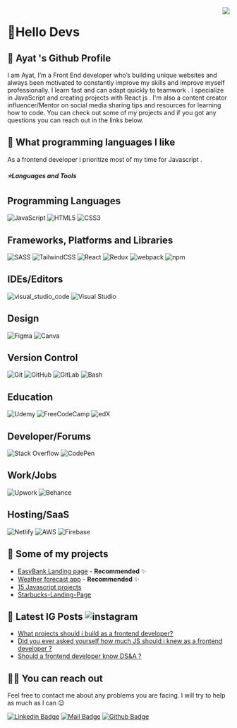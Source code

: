 <img align='right' src="https://github-readme-stats.vercel.app/api?username=ayat0110&show_icons=true&theme=dracula">

# 🚀Hello Devs

## 🍊 Ayat 's Github Profile
I am Ayat, I’m a Front End developer who’s building unique websites and always been motivated to constantly improve my skills and improve myself professionally. 
I learn fast and can adapt quickly to teamwork . I specialize in JavaScript and creating projects with React js .
I'm also a content creator influencer/Mentor on social media sharing tips and resources for learning how to code.
You can check out some of my projects and if you got any questions you can reach out in the links below.  

## 💫 What programming languages I like

As a frontend developer i prioritize most of my time for Javascript .
  
<h5>⭐️Languages and Tools</h5>

## Programming Languages
![JavaScript](https://img.shields.io/badge/-JavaScript-black?style=flat-square&logo=javascript) 
![HTML5](https://img.shields.io/badge/html5-%23E34F26.svg?style=for-the-badge&logo=html5&logoColor=white)
![CSS3](https://img.shields.io/badge/css3-%231572B6.svg?style=for-the-badge&logo=css3&logoColor=white)
## Frameworks, Platforms and Libraries
![SASS](https://img.shields.io/badge/SASS-hotpink.svg?style=for-the-badge&logo=SASS&logoColor=white)
![TailwindCSS](https://img.shields.io/badge/tailwindcss-%2338B2AC.svg?style=for-the-badge&logo=tailwind-css&logoColor=white)
![React](https://img.shields.io/badge/-React-black?style=flat-square&logo=react)
![Redux](https://img.shields.io/badge/-Redux-black?style=flat-square&logo=Redux) 
![webpack](https://badges.aleen42.com/src/webpack.svg)
![npm](https://badges.aleen42.com/src/npm.svg)
## IDEs/Editors
![visual_studio_code](https://badges.aleen42.com/src/visual_studio_code.svg)
![Visual Studio](https://img.shields.io/badge/VisualStudio-5C2D91.svg?style=for-the-badge&logo=visual-studio&logoColor=white)
## Design
![Figma](https://img.shields.io/badge/figma-%23F24E1E.svg?style=for-the-badge&logo=figma&logoColor=white)
![Canva](https://img.shields.io/badge/Canva-%2300C4CC.svg?style=for-the-badge&logo=Canva&logoColor=white)
## Version Control
![Git](https://img.shields.io/badge/-Git-black?style=flat-square&logo=git)
![GitHub](https://img.shields.io/badge/-GitHub-black?style=flat-square&logo=github)
![GitLab](https://img.shields.io/badge/-GitLab-black?style=flat-square&logo=gitlab)
![Bash](https://img.shields.io/badge/-Bash-black?style=flat-square&logo=gnu-bash)
## Education
![Udemy](https://img.shields.io/badge/Udemy-%23EA5252.svg?style=for-the-badge&logo=Udemy&logoColor=white)
![FreeCodeCamp](https://img.shields.io/badge/Freecodecamp-%23123.svg?&style=for-the-badge&logo=freecodecamp&logoColor=green)
![edX](https://img.shields.io/badge/edX-%2302262B.svg?style=for-the-badge&logo=edX&logoColor=white)
## Developer/Forums
![Stack Overflow](https://img.shields.io/badge/-Stackoverflow-FE7A16?style=for-the-badge&logo=stack-overflow&logoColor=white)
![CodePen](https://img.shields.io/badge/Codepen-000000?style=for-the-badge&logo=codepen&logoColor=white)
## Work/Jobs
![Upwork](https://img.shields.io/badge/UpWork-6FDA44?style=for-the-badge&logo=Upwork&logoColor=white)
![Behance](https://img.shields.io/badge/Behance-1769ff?style=for-the-badge&logo=behance&logoColor=white)
## Hosting/SaaS
![Netlify](https://img.shields.io/badge/netlify-%23000000.svg?style=for-the-badge&logo=netlify&logoColor=#00C7B7)
![AWS](https://img.shields.io/badge/AWS-%23FF9900.svg?style=for-the-badge&logo=amazon-aws&logoColor=white)
![Firebase](https://img.shields.io/badge/firebase-%23039BE5.svg?style=for-the-badge&logo=firebase)

## 🥳 Some of my projects

- [EasyBank Landing page](https://github.com/ayat0110/EasyBank-Landing-page) - **Recommended** ✨
- [Weather forecast app](https://github.com/ayat0110/Weather-forecast-app) - **Recommended** ✨
- [15 Javascript projects](https://github.com/ayat0110/15-JavaScript-Projects) 
- [Starbucks-Landing-Page](https://github.com/ayat0110/Starbucks-Landing-Page-) 

## 📃 Latest IG Posts ![instagram](https://badges.aleen42.com/src/instagram.svg) 

<!-- BLOG-POST-LIST:START -->
- [What projects should i build as a frontend developer? ](https://www.instagram.com/p/CSCG9qvjIeN/)
- [Did you ever asked yourself how much JS should i knew as a frontend developer ?](https://www.instagram.com/p/CRwEstCjVvf/)
- [Should a frontend developer know DS&A ?](https://www.instagram.com/p/CRgnp-AjBd5/)

<!-- BLOG-POST-LIST:END -->

## 🤙🏻 You can reach out

Feel free to contact me about any problems you are facing. I will try to help as much as I can 😉

[![Linkedin Badge](https://img.shields.io/badge/linkedin-%230077B5.svg?&style=for-the-badge&logo=linkedin&logoColor=white)](https://www.linkedin.com/in/ayat-al-zaidi-4ab6321b6/)
[![Mail Badge](https://img.shields.io/badge/email-c14438?style=for-the-badge&logo=Gmail&logoColor=white&link=mailto:ayatalzaidi2000@gmail.com)](mailto:ayatalzaidi2000@gmail.com)
[![Github Badge](https://img.shields.io/badge/github-333?style=for-the-badge&logo=github&logoColor=white)](https://github.com/ayat0110)  


